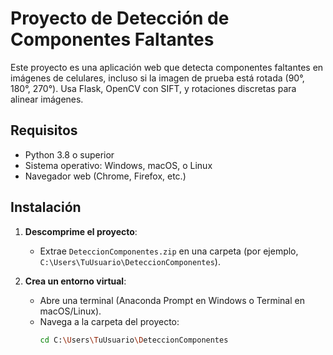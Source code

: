# Proyecto de Detección de Componentes Faltantes

Este proyecto es una aplicación web que detecta componentes faltantes en imágenes de celulares, incluso si la imagen de prueba está rotada (90°, 180°, 270°). Usa Flask, OpenCV con SIFT, y rotaciones discretas para alinear imágenes.

## Requisitos
- Python 3.8 o superior
- Sistema operativo: Windows, macOS, o Linux
- Navegador web (Chrome, Firefox, etc.)

## Instalación
1. **Descomprime el proyecto**:
   - Extrae `DeteccionComponentes.zip` en una carpeta (por ejemplo, `C:\Users\TuUsuario\DeteccionComponentes`).

2. **Crea un entorno virtual**:
   - Abre una terminal (Anaconda Prompt en Windows o Terminal en macOS/Linux).
   - Navega a la carpeta del proyecto:
     ```bash
     cd C:\Users\TuUsuario\DeteccionComponentes
